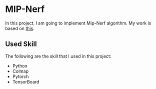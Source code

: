 # MIP-Nerf
In this project, I am going to implement Mip-Nerf algorithm. My work is based on [this](https://github.com/google/mipnerf).
## Used Skill
The following are the skill that I used in this project:
* Python
* Colmap
* Pytorch
* TensorBoard